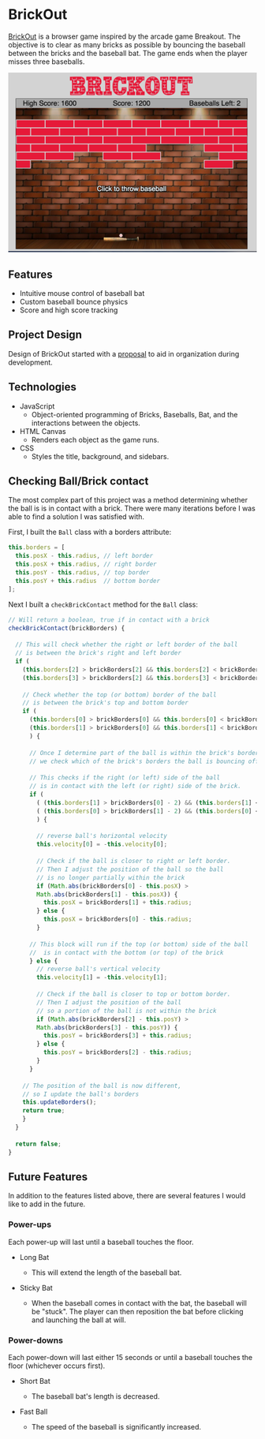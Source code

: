 # BrickOut

[BrickOut][brickout] is a browser game inspired by the arcade game Breakout. The objective is to clear as many bricks as possible by bouncing the baseball between the bricks and the baseball bat. The game ends when the player misses three baseballs.

[![BrickOut][game]][brickout]

## Features

  - Intuitive mouse control of baseball bat
  - Custom baseball bounce physics
  - Score and high score tracking


## Project Design
Design of BrickOut started with a [proposal][proposal] to aid in organization during development.

## Technologies

* JavaScript
  - Object-oriented programming of Bricks, Baseballs, Bat, and the interactions between the objects.
* HTML Canvas
  - Renders each object as the game runs.
* CSS
  - Styles the title, background, and sidebars.

## Checking Ball/Brick contact
  The most complex part of this project was a method determining whether the ball is is in contact with a brick. There were many iterations before I was able to find a solution I was satisfied with.

  First, I built the `Ball` class with a borders attribute:
  ```javaScript
  this.borders = [
    this.posX - this.radius, // left border
    this.posX + this.radius, // right border
    this.posY - this.radius, // top border
    this.posY + this.radius  // bottom border
  ];
  ```

  Next I built a `checkBrickContact` method for the `Ball` class:
  ```javascript
  // Will return a boolean, true if in contact with a brick
  checkBrickContact(brickBorders) {

    // This will check whether the right or left border of the ball
    // is between the brick's right and left border
    if (
      (this.borders[2] > brickBorders[2] && this.borders[2] < brickBorders[3]) ||
      (this.borders[3] > brickBorders[2] && this.borders[3] < brickBorders[3]) ) {

      // Check whether the top (or bottom) border of the ball
      // is between the brick's top and bottom border
      if (
        (this.borders[0] > brickBorders[0] && this.borders[0] < brickBorders[1]) ||
        (this.borders[1] > brickBorders[0] && this.borders[1] < brickBorders[1])
        ) {

        // Once I determine part of the ball is within the brick's borders,
        // we check which of the brick's borders the ball is bouncing off of

        // This checks if the right (or left) side of the ball
        // is in contact with the left (or right) side of the brick.
        if (
          ( (this.borders[1] > brickBorders[0] - 2) && (this.borders[1] < brickBorders[0] + 2) ) ||
          ( (this.borders[0] > brickBorders[1] - 2) && (this.borders[0] < brickBorders[1] + 2) )
          ) {

          // reverse ball's horizontal velocity
          this.velocity[0] = -this.velocity[0];

          // Check if the ball is closer to right or left border.
          // Then I adjust the position of the ball so the ball
          // is no longer partially within the brick
          if (Math.abs(brickBorders[0] - this.posX) >
          Math.abs(brickBorders[1] - this.posX)) {
            this.posX = brickBorders[1] + this.radius;
          } else {
            this.posX = brickBorders[0] - this.radius;
          }

        // This block will run if the top (or bottom) side of the ball
        //  is in contact with the bottom (or top) of the brick
        } else {
          // reverse ball's vertical velocity
          this.velocity[1] = -this.velocity[1];

          // Check if the ball is closer to top or bottom border.
          // Then I adjust the position of the ball
          // so a portion of the ball is not within the brick
          if (Math.abs(brickBorders[2] - this.posY) >
          Math.abs(brickBorders[3] - this.posY)) {
            this.posY = brickBorders[3] + this.radius;
          } else {
            this.posY = brickBorders[2] - this.radius;
          }
        }

      // The position of the ball is now different,
      // so I update the ball's borders
      this.updateBorders();
      return true;
      }
    }

    return false;
  }
  ```

## Future Features

In addition to the features listed above, there are several features I would like to add in the future.

### Power-ups

Each power-up will last until a baseball touches the floor.

  - Long Bat
    * This will extend the length of the baseball bat.

  - Sticky Bat
    * When the baseball comes in contact with the bat, the baseball will be "stuck". The player can then reposition the bat before clicking and launching the ball at will.

### Power-downs

Each power-down will last either 15 seconds or until a baseball touches the floor (whichever occurs first).

  - Short Bat
    * The baseball bat's length is decreased.

  - Fast Ball
    * The speed of the baseball is significantly increased.


[brickout]: https://dpcheng.github.io/BrickOut/
[game]: ./docs/game.png
[proposal]: ./docs/proposal.md
